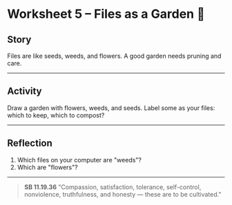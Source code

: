 # Worksheet 5 – Files as a Garden 🌱

## Story
Files are like seeds, weeds, and flowers. A good garden needs pruning and care.

---

## Activity
Draw a garden with flowers, weeds, and seeds. Label some as your files: which to
keep, which to compost?

---

## Reflection
1. Which files on your computer are "weeds"?
2. Which are "flowers"?

---

> **SB 11.19.36** "Compassion, satisfaction, tolerance, self-control,
> nonviolence, truthfulness,
and honesty — these are to be cultivated."
